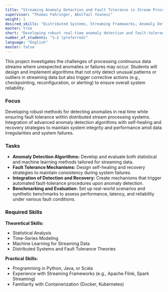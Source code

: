 ```yaml
---
title: "Streaming Anomaly Detection and Fault Tolerance in Stream Processing"
supervisor: "Thomas Fahringer, Abolfazl Younesi"
weight: 1
desired_skills: "Distributed Systems, Streaming Frameworks, Anomaly Detection"
master: true
short: "Developing robust real-time anomaly detection and fault-tolerance mechanisms in distributed stream processing systems."
number_of_students: "1–2 (preferred)"
language: "English"
master: false
---
```


This project investigates the challenges of processing continuous data streams where unexpected anomalies or failures may occur. Students will design and implement algorithms that not only detect unusual patterns or outliers in streaming data but also trigger corrective actions (e.g., checkpointing, reconfiguration, or alerting) to ensure overall system reliability.

### Focus
Developing robust methods for detecting anomalies in real time while ensuring fault tolerance within distributed stream processing systems. Integration of advanced anomaly detection algorithms with self-healing and recovery strategies to maintain system integrity and performance amid data irregularities and system failures.

### Tasks
- **Anomaly Detection Algorithms:** Develop and evaluate both statistical and machine learning methods tailored for streaming data.  
- **Fault Tolerance Mechanisms:** Design self-healing and recovery strategies to maintain consistency during system failures.  
- **Integration of Detection and Recovery:** Create mechanisms that trigger automated fault-tolerance procedures upon anomaly detection.  
- **Benchmarking and Evaluation:** Set up real-world scenarios and synthetic benchmarks to assess performance, latency, and reliability under various fault conditions.  

### Required Skills

**Theoretical Skills:**  
- Statistical Analysis  
- Time-Series Modeling  
- Machine Learning for Streaming Data  
- Distributed Systems and Fault Tolerance Theories  

**Practical Skills:**  
- Programming in Python, Java, or Scala  
- Experience with Streaming Frameworks (e.g., Apache Flink, Spark Streaming)  
- Familiarity with Containerization (Docker, Kubernetes)  
